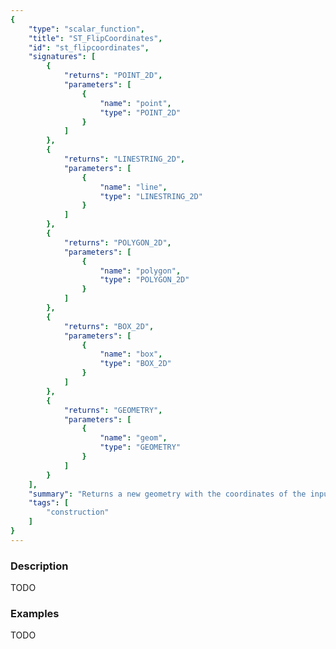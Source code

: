 ```yaml
---
{
    "type": "scalar_function",
    "title": "ST_FlipCoordinates",
    "id": "st_flipcoordinates",
    "signatures": [
        {
            "returns": "POINT_2D",
            "parameters": [
                {
                    "name": "point",
                    "type": "POINT_2D"
                }
            ]
        },
        {
            "returns": "LINESTRING_2D",
            "parameters": [
                {
                    "name": "line",
                    "type": "LINESTRING_2D"
                }
            ]
        },
        {
            "returns": "POLYGON_2D",
            "parameters": [
                {
                    "name": "polygon",
                    "type": "POLYGON_2D"
                }
            ]
        },
        {
            "returns": "BOX_2D",
            "parameters": [
                {
                    "name": "box",
                    "type": "BOX_2D"
                }
            ]
        },
        {
            "returns": "GEOMETRY",
            "parameters": [
                {
                    "name": "geom",
                    "type": "GEOMETRY"
                }
            ]
        }
    ],
    "summary": "Returns a new geometry with the coordinates of the input geometry \"flipped\" so that x = y and y = x.",
    "tags": [
        "construction"
    ]
}
---
```


### Description

TODO

### Examples

TODO

